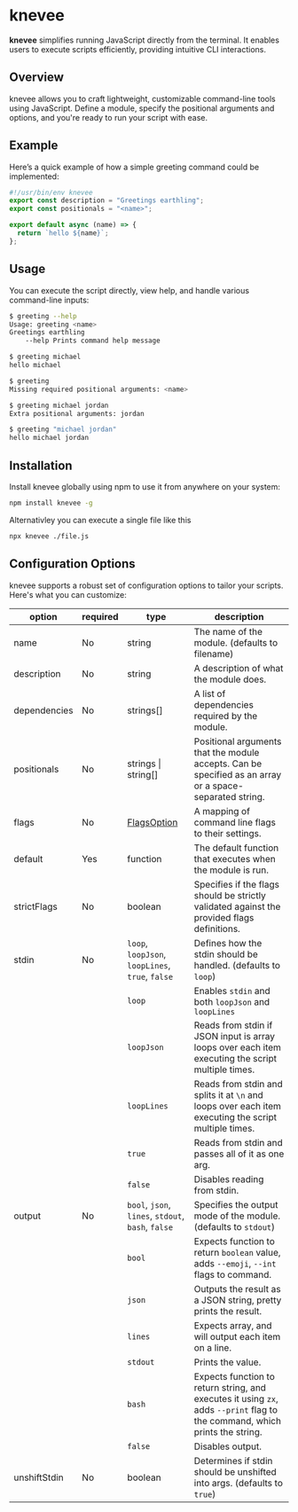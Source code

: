 # knevee

**knevee** simplifies running JavaScript directly from the terminal. It enables
users to execute scripts efficiently, providing intuitive CLI interactions.

## Overview

knevee allows you to craft lightweight, customizable command-line tools using
JavaScript. Define a module, specify the positional arguments and options, and
you're ready to run your script with ease.

## Example

Here’s a quick example of how a simple greeting command could be implemented:

```js
#!/usr/bin/env knevee
export const description = "Greetings earthling";
export const positionals = "<name>";

export default async (name) => {
  return `hello ${name}`;
};
```

## Usage

You can execute the script directly, view help, and handle various command-line
inputs:

```bash
$ greeting --help
Usage: greeting <name>
Greetings earthling
    --help Prints command help message

$ greeting michael
hello michael

$ greeting
Missing required positional arguments: <name>

$ greeting michael jordan
Extra positional arguments: jordan

$ greeting "michael jordan"
hello michael jordan
```

## Installation

Install knevee globally using npm to use it from anywhere on your system:

```bash
npm install knevee -g
```

Alternativley you can execute a single file like this

```bash
npx knevee ./file.js
```

## Configuration Options

knevee supports a robust set of configuration options to tailor your scripts.
Here's what you can customize:

| option       | required | type                                                                | description                                                                                                                 |
| ------------ | -------- | ------------------------------------------------------------------- | --------------------------------------------------------------------------------------------------------------------------- |
| name         | No       | string                                                              | The name of the module. (defaults to filename)                                                                              |
| description  | No       | string                                                              | A description of what the module does.                                                                                      |
| dependencies | No       | strings[]                                                           | A list of dependencies required by the module.                                                                              |
| positionals  | No       | strings \| string[]                                                 | Positional arguments that the module accepts. Can be specified as an array or a space-separated string.                     |
| flags        | No       | [FlagsOption](https://nodejs.org/api/util.html#utilparseargsconfig) | A mapping of command line flags to their settings.                                                                          |
| default      | Yes      | function                                                            | The default function that executes when the module is run.                                                                  |
| strictFlags  | No       | boolean                                                             | Specifies if the flags should be strictly validated against the provided flags definitions.                                 |
| stdin        | No       | `loop`, `loopJson`, `loopLines`, `true`, `false`                    | Defines how the stdin should be handled. (defaults to `loop`)                                                               |
|              |          | `loop`                                                              | Enables `stdin` and both `loopJson` and `loopLines`                                                                         |
|              |          | `loopJson`                                                          | Reads from stdin if JSON input is array loops over each item executing the script multiple times.                           |
|              |          | `loopLines`                                                         | Reads from stdin and splits it at `\n` and loops over each item executing the script multiple times.                        |
|              |          | `true`                                                              | Reads from stdin and passes all of it as one arg.                                                                           |
|              |          | `false`                                                             | Disables reading from stdin.                                                                                                |
| output       | No       | `bool`, `json`, `lines`, `stdout`, `bash`, `false`                  | Specifies the output mode of the module. (defaults to `stdout`)                                                             |
|              |          | `bool`                                                              | Expects function to return `boolean` value, adds `--emoji`, `--int` flags to command.                                       |
|              |          | `json`                                                              | Outputs the result as a JSON string, pretty prints the result.                                                              |
|              |          | `lines`                                                             | Expects array, and will output each item on a line.                                                                         |
|              |          | `stdout`                                                            | Prints the value.                                                                                                           |
|              |          | `bash`                                                              | Expects function to return string, and executes it using `zx`, adds `--print` flag to the command, which prints the string. |
|              |          | `false`                                                             | Disables output.                                                                                                            |
| unshiftStdin | No       | boolean                                                             | Determines if stdin should be unshifted into args. (defaults to `true`)                                                     |
